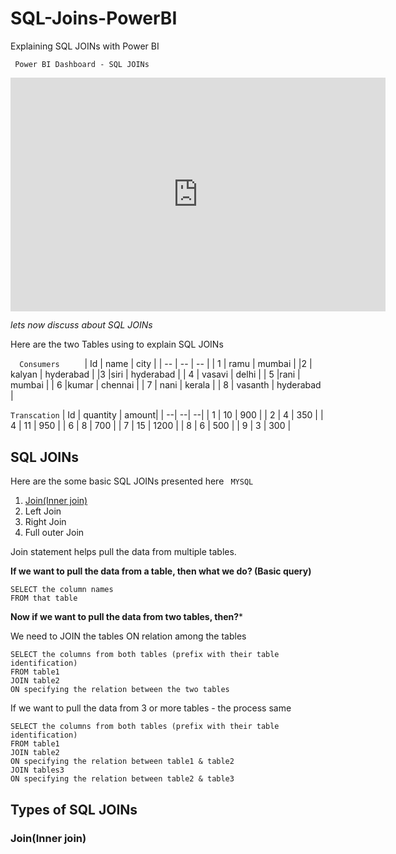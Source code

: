 # SQL-Joins-PowerBI
Explaining SQL JOINs with Power BI 

` Power BI Dashboard - SQL JOINs`
<iframe width="600" height="373.5"
 src="https://app.powerbi.com/view?r=eyJrIjoiZmY5YjM1NzItMjhiOC00NTc1LWE1ODUtMGM5ZmM1NmJhNjUwIiwidCI6ImU5ZjMyNWZkLTkzMjYtNDJjNi1iNGNjLTBlZmJhNWQ4OTE3OCJ9&pageName=ReportSection" frameborder="0" allowFullScreen="true">
</iframe>

*lets now discuss about SQL JOINs*

Here are the two Tables using to explain SQL JOINs
<br/> 

`   Consumers      `
| Id	| name	| city |
| -- | -- | -- |
| 1	| ramu |	mumbai |
|2 |	kalyan |	hyderabad |
|3	|siri	| hyderabad |
| 4	| vasavi	| delhi |
| 5	|rani	| mumbai |
| 6	|kumar	| chennai |
| 7 |	nani |	kerala |
| 8	| vasanth |	hyderabad |
<br/> 

   `Transcation`
| Id | quantity | amount|
| --| --| --|
| 1 | 10 | 900 |
| 2 | 4 | 350 |
| 4 | 11 | 950 |
| 6 | 8 | 700 |
| 7 | 15 | 1200 |
| 8 | 6 | 500 |
| 9 | 3 | 300 |


## SQL JOINs

Here are the some basic SQL JOINs presented here ` MYSQL`
1. [Join(Inner join)](#Join(Inner-join))
2. Left Join 
3. Right Join 
4. Full outer Join 


Join statement helps pull the data from multiple tables.

**If we want to pull the data from a table, then what we do?  (Basic query)**

```
SELECT the column names
FROM that table
```
**Now if we want to pull the data from two tables, then?***

We need to JOIN the tables ON relation among the tables

``` 
SELECT the columns from both tables (prefix with their table identification)
FROM table1
JOIN table2
ON specifying the relation between the two tables 
```

If we want to pull the data from 3 or more tables - the process same
```
SELECT the columns from both tables (prefix with their table identification)
FROM table1
JOIN table2
ON specifying the relation between table1 & table2
JOIN tables3
ON specifying the relation between table2 & table3
```

## Types of SQL JOINs

### Join(Inner join) 

